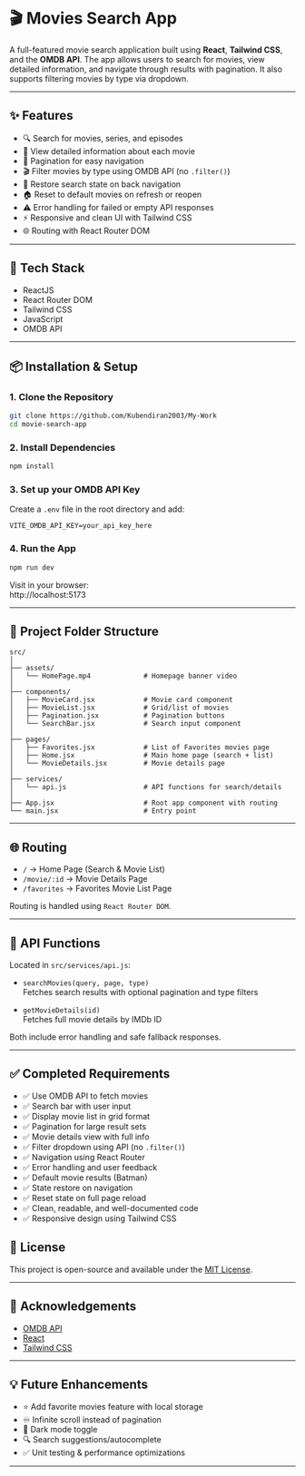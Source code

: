 # 🎬 Movies Search App

A full-featured movie search application built using **React**, **Tailwind CSS**, and the **OMDB API**. The app allows users to search for movies, view detailed information, and navigate through results with pagination. It also supports filtering movies by type via dropdown.

---

## ✨ Features

- 🔍 Search for movies, series, and episodes
- 📄 View detailed information about each movie
- 📑 Pagination for easy navigation
- 🎬 Filter movies by type using OMDB API (no `.filter()`)
- 📀 Restore search state on back navigation
- 🏠 Reset to default movies on refresh or reopen
- ⚠️ Error handling for failed or empty API responses
- ⚡ Responsive and clean UI with Tailwind CSS
- 🌐 Routing with React Router DOM

---

## 🔧 Tech Stack

- ReactJS
- React Router DOM
- Tailwind CSS
- JavaScript
- OMDB API

---

## 📦 Installation & Setup

### 1. Clone the Repository

```bash
git clone https://github.com/Kubendiran2003/My-Work
cd movie-search-app
```

### 2. Install Dependencies

```bash
npm install
```

### 3. Set up your OMDB API Key

Create a `.env` file in the root directory and add:

```env
VITE_OMDB_API_KEY=your_api_key_here
```

### 4. Run the App

```bash
npm run dev
```

Visit in your browser:  
http://localhost:5173

---

## 📁 Project Folder Structure

```text
src/
│
├── assets/
│   └── HomePage.mp4             # Homepage banner video
│
├── components/
│   ├── MovieCard.jsx            # Movie card component
│   ├── MovieList.jsx            # Grid/list of movies
│   ├── Pagination.jsx           # Pagination buttons
│   └── SearchBar.jsx            # Search input component
│
├── pages/
│   ├── Favorites.jsx            # List of Favorites movies page
│   ├── Home.jsx                 # Main home page (search + list)
│   └── MovieDetails.jsx         # Movie details page
│
├── services/
│   └── api.js                   # API functions for search/details
│
├── App.jsx                      # Root app component with routing
└── main.jsx                     # Entry point
```

---

## 🌐 Routing

- `/` → Home Page (Search & Movie List)
- `/movie/:id` → Movie Details Page
- `/favorites` → Favorites Movie List Page

Routing is handled using `React Router DOM`.

---

## 🔌 API Functions

Located in `src/services/api.js`:

- `searchMovies(query, page, type)`  
  Fetches search results with optional pagination and type filters

- `getMovieDetails(id)`  
  Fetches full movie details by IMDb ID

Both include error handling and safe fallback responses.

---

## ✅ Completed Requirements

- ✅ Use OMDB API to fetch movies
- ✅ Search bar with user input
- ✅ Display movie list in grid format
- ✅ Pagination for large result sets
- ✅ Movie details view with full info
- ✅ Filter dropdown using API (no `.filter()`)
- ✅ Navigation using React Router
- ✅ Error handling and user feedback
- ✅ Default movie results (Batman)
- ✅ State restore on navigation
- ✅ Reset state on full page reload
- ✅ Clean, readable, and well-documented code
- ✅ Responsive design using Tailwind CSS

## 📜 License

This project is open-source and available under the [MIT License](LICENSE).

---

## 🙌 Acknowledgements

- [OMDB API](https://www.omdbapi.com/)
- [React](https://reactjs.org/)
- [Tailwind CSS](https://tailwindcss.com/)

---

## 💡 Future Enhancements

- ⭐ Add favorite movies feature with local storage
- ♾️ Infinite scroll instead of pagination
- 🌙 Dark mode toggle
- 🔍 Search suggestions/autocomplete
- ✅ Unit testing & performance optimizations

---
